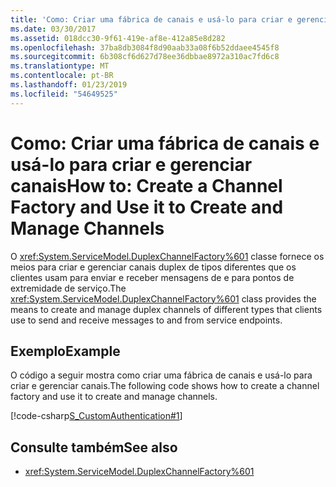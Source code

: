 ```yaml
---
title: 'Como: Criar uma fábrica de canais e usá-lo para criar e gerenciar canais'
ms.date: 03/30/2017
ms.assetid: 018dcc30-9f61-419e-af8e-412a85e8d282
ms.openlocfilehash: 37ba8db3084f8d90aab33a08f6b52ddaee4545f8
ms.sourcegitcommit: 6b308cf6d627d78ee36dbbae8972a310ac7fd6c8
ms.translationtype: MT
ms.contentlocale: pt-BR
ms.lasthandoff: 01/23/2019
ms.locfileid: "54649525"
---
```

# <a name="how-to-create-a-channel-factory-and-use-it-to-create-and-manage-channels"></a><span data-ttu-id="7781a-102">Como: Criar uma fábrica de canais e usá-lo para criar e gerenciar canais</span><span class="sxs-lookup"><span data-stu-id="7781a-102">How to: Create a Channel Factory and Use it to Create and Manage Channels</span></span>
<span data-ttu-id="7781a-103">O <xref:System.ServiceModel.DuplexChannelFactory%601> classe fornece os meios para criar e gerenciar canais duplex de tipos diferentes que os clientes usam para enviar e receber mensagens de e para pontos de extremidade de serviço.</span><span class="sxs-lookup"><span data-stu-id="7781a-103">The <xref:System.ServiceModel.DuplexChannelFactory%601> class provides the means to create and manage duplex channels of different types that clients use to send and receive messages to and from service endpoints.</span></span>  
  
## <a name="example"></a><span data-ttu-id="7781a-104">Exemplo</span><span class="sxs-lookup"><span data-stu-id="7781a-104">Example</span></span>  
 <span data-ttu-id="7781a-105">O código a seguir mostra como criar uma fábrica de canais e usá-lo para criar e gerenciar canais.</span><span class="sxs-lookup"><span data-stu-id="7781a-105">The following code shows how to create a channel factory and use it to create and manage channels.</span></span>  
  
 [!code-csharp[S_CustomAuthentication#1](../../../../samples/snippets/csharp/VS_Snippets_CFX/s_customauthentication/cs/instance.cs#1)]  
  
## <a name="see-also"></a><span data-ttu-id="7781a-106">Consulte também</span><span class="sxs-lookup"><span data-stu-id="7781a-106">See also</span></span>
- <xref:System.ServiceModel.DuplexChannelFactory%601>
